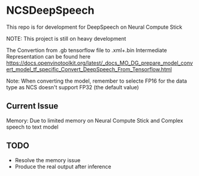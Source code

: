 # NCSDeepSpeech
This repo is for development for DeepSpeech on Neural Compute Stick


NOTE: This project is still on heavy development

The Convertion from .gb tensorflow file to .xml+.bin Intermediate Representation can be found here
https://docs.openvinotoolkit.org/latest/_docs_MO_DG_prepare_model_convert_model_tf_specific_Convert_DeepSpeech_From_Tensorflow.html

Note: When converting the model, remember to selecte FP16 for the data type as NCS doesn't support FP32 (the default value)

## Current Issue
Memory: Due to limited memory on Neural Compute Stick and Complex speech to text model


## TODO
 - Resolve the memory issue
 - Produce the real output after inference 

